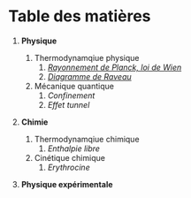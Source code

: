 # Table des matières 
1. **Physique**  
   1. Thermodynamqiue physique  
      1. [*Rayonnement de Planck, loi de Wien*](https://github.com/Gauthier-ensl/Codes-Python-ENSL/tree/master/Physique/Thermodynamique%20physique/Planck-Wien/) 
      2. [*Diagramme de Raveau*](https://github.com/Gauthier-ensl/Codes-Python-ENSL/tree/master/Physique/Thermodynamique%20physique/Diagramme%20de%20Raveau)  
   2. Mécanique quantique
      1. *Confinement*  
      2. *Effet tunnel*  

2. **Chimie**
   1. Thermodynamqiue chimique  
      1. *Enthalpie libre*  
   2. Cinétique chimique  
      1. *Erythrocine*
   
3. **Physique expérimentale**
